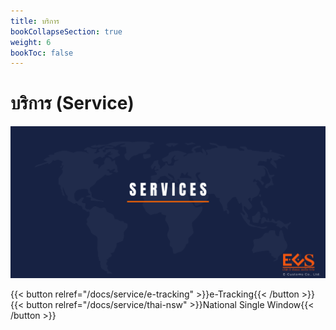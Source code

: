 ```yaml
---
title: บริการ
bookCollapseSection: true
weight: 6
bookToc: false
---
```


บริการ (Service)
====

![enter image description here](https://github.com/ecs-support/knowledge-center/raw/master/img/service.png)

{{< button relref="/docs/service/e-tracking" >}}e-Tracking{{< /button >}}
{{< button relref="/docs/service/thai-nsw" >}}National Single Window{{< /button >}}



